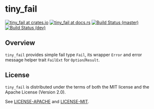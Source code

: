 tiny_fail
=======

[![tiny_fail at crates.io](https://img.shields.io/crates/v/tiny_fail.svg)](https://crates.io/crates/tiny_fail)
[![tiny_fail at docs.rs](https://docs.rs/tiny_fail/badge.svg)](https://docs.rs/tiny_fail)
[![Build Status (master)](https://travis-ci.org/IgaguriMK/tiny_fail.svg?branch=master)](https://travis-ci.org/IgaguriMK/tiny_fail)
[![Build Status (dev)](https://travis-ci.org/IgaguriMK/tiny_fail.svg?branch=dev)](https://travis-ci.org/IgaguriMK/tiny_fail)

## Overview

`tiny_fail` provides simple fail type `Fail`, its wrapper `Error` and error message helper trait `FailExt` for `Option`/`Result`.

## License

`tiny_fail` is distributed under the terms of both the MIT license and the Apache License (Version 2.0).

See [LICENSE-APACHE](LICENSE-APACHE) and [LICENSE-MIT](LICENSE-MIT).
